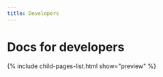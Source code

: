 ```yaml
---
title: Developers
---
```


# Docs for developers

{% include child-pages-list.html show="preview" %}
